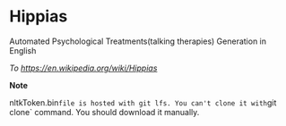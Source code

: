 # Hippias
Automated Psychological Treatments(talking therapies)  Generation in English  

*To https://en.wikipedia.org/wiki/Hippias*

**Note**

nltkToken.bin` file is hosted with git lfs. You can't clone it with `git clone` command. You should download it manually.
